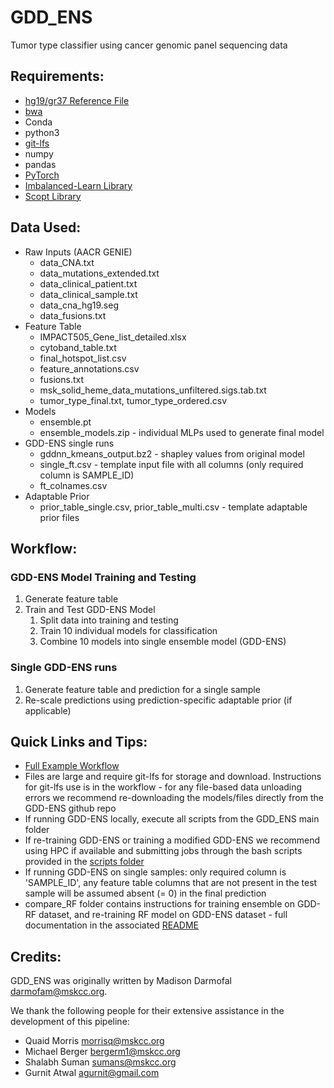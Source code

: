 # GDD_ENS
Tumor type classifier using cancer genomic panel sequencing data

## Requirements:
* [hg19/gr37 Reference File](https://hgdownload.cse.ucsc.edu/goldenpath/hg19/bigZips/)
* [bwa](https://bio-bwa.sourceforge.net/)
* Conda
* python3
* [git-lfs](https://git-lfs.com/)
* numpy
* pandas
* [PyTorch](https://pytorch.org/)
* [Imbalanced-Learn Library](https://imbalanced-learn.org/stable/index.html)
* [Scopt Library](https://scikit-optimize.github.io/stable/index.html)

## Data Used:
* Raw Inputs (AACR GENIE)
   * data_CNA.txt
   * data_mutations_extended.txt
   * data_clinical_patient.txt
   * data_clinical_sample.txt
   * data_cna_hg19.seg
   * data_fusions.txt
* Feature Table
   * IMPACT505_Gene_list_detailed.xlsx
   * cytoband_table.txt
   * final_hotspot_list.csv
   * feature_annotations.csv
   * fusions.txt
   * msk_solid_heme_data_mutations_unfiltered.sigs.tab.txt
   * tumor_type_final.txt, tumor_type_ordered.csv
* Models
   * ensemble.pt
   * ensemble_models.zip - individual MLPs used to generate final model
* GDD-ENS single runs
   * gddnn_kmeans_output.bz2 - shapley values from original model
   * single_ft.csv - template input file with all columns (only required column is SAMPLE_ID)
   * ft_colnames.csv
* Adaptable Prior
   * prior_table_single.csv, prior_table_multi.csv - template adaptable prior files


## Workflow:
### GDD-ENS Model Training and Testing
1. Generate feature table
2. Train and Test GDD-ENS Model
   1. Split data into training and testing
   2. Train 10 individual models for classification
   3. Combine 10 models into single ensemble model (GDD-ENS)

### Single GDD-ENS runs
1. Generate feature table and prediction for a single sample
2. Re-scale predictions using prediction-specific adaptable prior (if applicable)

## Quick Links and Tips:
* [Full Example Workflow](doc/workflow.md)
* Files are large and require git-lfs for storage and download. Instructions for git-lfs use is in the workflow - for any file-based data unloading errors we recommend re-downloading the models/files directly from the GDD-ENS github repo
* If running GDD-ENS locally, execute all scripts from the GDD_ENS main folder
* If re-training GDD-ENS or training a modified GDD-ENS we recommend using HPC if available and submitting jobs through the bash scripts provided in the [scripts folder](./scripts)
* If running GDD-ENS on single samples: only required column is 'SAMPLE_ID', any feature table columns that are not present in the test sample will be assumed absent (= 0) in the final prediction
* compare_RF folder contains instructions for training ensemble on GDD-RF dataset, and re-training RF model on GDD-ENS dataset - full documentation in the associated [README](./compare_RF/README.md)

## Credits:
GDD_ENS was originally written by Madison Darmofal <darmofam@mskcc.org>.

We thank the following people for their extensive assistance in the development of this pipeline:

- Quaid Morris <morrisq@mskcc.org>
- Michael Berger <bergerm1@mskcc.org>
- Shalabh Suman <sumans@mskcc.org>
- Gurnit Atwal <agurnit@gmail.com>

